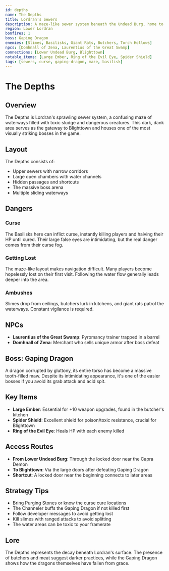 ```yaml
---
id: depths
name: The Depths
title: Lordran's Sewers
description: A maze-like sewer system beneath the Undead Burg, home to cursed creatures and the grotesque Gaping Dragon
region: Lower Lordran
bonfires: 1
boss: Gaping Dragon
enemies: [Slimes, Basilisks, Giant Rats, Butchers, Torch Hollows]
npcs: [Domhnall of Zena, Laurentius of the Great Swamp]
connections: [Lower Undead Burg, Blighttown]
notable_items: [Large Ember, Ring of the Evil Eye, Spider Shield]
tags: [sewers, curse, gaping-dragon, maze, basilisk]
---
```


# The Depths

## Overview
The Depths is Lordran's sprawling sewer system, a confusing maze of waterways filled with toxic sludge and dangerous creatures. This dark, dank area serves as the gateway to Blighttown and houses one of the most visually striking bosses in the game.

## Layout
The Depths consists of:
- Upper sewers with narrow corridors
- Large open chambers with water channels
- Hidden passages and shortcuts
- The massive boss arena
- Multiple sliding waterways

## Dangers

### Curse
The Basilisks here can inflict curse, instantly killing players and halving their HP until cured. Their large false eyes are intimidating, but the real danger comes from their curse fog.

### Getting Lost
The maze-like layout makes navigation difficult. Many players become hopelessly lost on their first visit. Following the water flow generally leads deeper into the area.

### Ambushes
Slimes drop from ceilings, butchers lurk in kitchens, and giant rats patrol the waterways. Constant vigilance is required.

## NPCs
- **Laurentius of the Great Swamp**: Pyromancy trainer trapped in a barrel
- **Domhnall of Zena**: Merchant who sells unique armor after boss defeat

## Boss: Gaping Dragon
A dragon corrupted by gluttony, its entire torso has become a massive tooth-filled maw. Despite its intimidating appearance, it's one of the easier bosses if you avoid its grab attack and acid spit.

## Key Items
- **Large Ember**: Essential for +10 weapon upgrades, found in the butcher's kitchen
- **Spider Shield**: Excellent shield for poison/toxic resistance, crucial for Blighttown
- **Ring of the Evil Eye**: Heals HP with each enemy killed

## Access Routes
- **From Lower Undead Burg**: Through the locked door near the Capra Demon
- **To Blighttown**: Via the large doors after defeating Gaping Dragon
- **Shortcut**: A locked door near the beginning connects to later areas

## Strategy Tips
- Bring Purging Stones or know the curse cure locations
- The Channeler buffs the Gaping Dragon if not killed first
- Follow developer messages to avoid getting lost
- Kill slimes with ranged attacks to avoid splitting
- The water areas can be toxic to your framerate

## Lore
The Depths represents the decay beneath Lordran's surface. The presence of butchers and meat suggest darker practices, while the Gaping Dragon shows how the dragons themselves have fallen from grace.